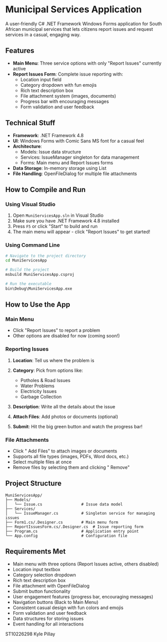 # Municipal Services Application 

A user-friendly C# .NET Framework Windows Forms application for South African municipal services that lets citizens report issues and request services in a casual, engaging way.

## Features 

- **Main Menu**: Three service options with only "Report Issues" currently active
- **Report Issues Form**: Complete issue reporting with:
  - Location input field 
  - Category dropdown with fun emojis 
  - Rich text description box 
  - File attachment system (images, documents) 
  - Progress bar with encouraging messages 
  - Form validation and user feedback 

## Technical Stuff 

- **Framework**: .NET Framework 4.8
- **UI**: Windows Forms with Comic Sans MS font for a casual feel
- **Architecture**: 
  - Models: Issue data structure
  - Services: IssueManager singleton for data management
  - Forms: Main menu and Report Issues forms
- **Data Storage**: In-memory storage using List<Issue>
- **File Handling**: OpenFileDialog for multiple file attachments

## How to Compile and Run 

### Using Visual Studio 
1. Open `MuniServicesApp.sln` in Visual Studio
2. Make sure you have .NET Framework 4.8 installed
3. Press `F5` or click "Start" to build and run
4. The main menu will appear - click "Report Issues" to get started!

### Using Command Line 
```bash
# Navigate to the project directory
cd MuniServicesApp

# Build the project
msbuild MuniServicesApp.csproj

# Run the executable
bin\Debug\MuniServicesApp.exe
```

## How to Use the App 

### Main Menu
- Click "Report Issues" to report a problem
- Other options are disabled for now (coming soon!)

### Reporting Issues
1. **Location**: Tell us where the problem is
2. **Category**: Pick from options like:
   - Potholes & Road Issues 
   - Water Problems 
   - Electricity Issues 
   - Garbage Collection 
   
3. **Description**: Write all the details about the issue
4. **Attach Files**: Add photos or documents (optional)
5. **Submit**: Hit the big green button and watch the progress bar!

### File Attachments
- Click " Add Files" to attach images or documents
- Supports all file types (images, PDFs, Word docs, etc.)
- Select multiple files at once
- Remove files by selecting them and clicking " Remove"

## Project Structure 

```
MuniServicesApp/
├── Models/
│   └── Issue.cs                 # Issue data model
├── Services/
│   └── IssueManager.cs          # Singleton service for managing issues
├── Form1.cs/.Designer.cs        # Main menu form
├── ReportIssuesForm.cs/.Designer.cs  # Issue reporting form
├── Program.cs                   # Application entry point
└── App.config                   # Configuration file
```

## Requirements Met 

- Main menu with three options (Report Issues active, others disabled)
- Location input textbox
- Category selection dropdown
- Rich text description box
- File attachment with OpenFileDialog
- Submit button functionality
- User engagement features (progress bar, encouraging messages)
- Navigation buttons (Back to Main Menu)
- Consistent casual design with fun colors and emojis
- Form validation and user feedback
- Data structures for storing issues
- Event handling for all interactions




ST10226298
Kyle Pillay
